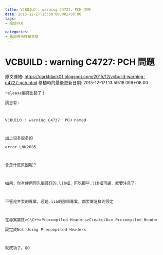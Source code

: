 ```yaml
---
title: VCBUILD : warning C4727: PCH 問題
date: 2015-12-17T13:59:00.002+08:00
tags: 
- 抱怨VC6

categories:
- 舊部落格移植文章
---
```


# VCBUILD : warning C4727: PCH 問題

原文連結: https://darkblack01.blogspot.com/2015/12/vcbuild-warning-c4727-pch.html
移植時的最後更新日期: 2015-12-17T13:59:18.096+08:00

<pre class="console-output" style="box-sizing: border-box; color: #333333; font-size: 13px; white-space: pre-wrap; word-wrap: break-word;">release編譯出錯了！</pre><pre class="console-output" style="box-sizing: border-box; color: #333333; font-size: 13px; white-space: pre-wrap; word-wrap: break-word;">訊息有:</pre><pre class="console-output" style="box-sizing: border-box; color: #333333; font-size: 13px; white-space: pre-wrap; word-wrap: break-word;"><br /></pre><pre class="console-output" style="box-sizing: border-box; color: #333333; font-size: 13px; white-space: pre-wrap; word-wrap: break-word;">VCBUILD : warning C4727: PCH named</pre><pre class="console-output" style="box-sizing: border-box; color: #333333; font-size: 13px; white-space: pre-wrap; word-wrap: break-word;"><br /></pre><pre class="console-output" style="box-sizing: border-box; color: #333333; font-size: 13px; white-space: pre-wrap; word-wrap: break-word;">加上很多很多的</pre><pre class="console-output" style="box-sizing: border-box; color: #333333; font-size: 13px; white-space: pre-wrap; word-wrap: break-word;">error LNK2005</pre><pre class="console-output" style="box-sizing: border-box; color: #333333; font-size: 13px; white-space: pre-wrap; word-wrap: break-word;"><br /></pre><pre class="console-output" style="box-sizing: border-box; color: #333333; font-size: 13px; white-space: pre-wrap; word-wrap: break-word;">會是什麼原因呢？</pre><pre class="console-output" style="box-sizing: border-box; color: #333333; font-size: 13px; white-space: pre-wrap; word-wrap: break-word;"><br /></pre><pre class="console-output" style="box-sizing: border-box; color: #333333; font-size: 13px; white-space: pre-wrap; word-wrap: break-word;">如果，你有使用預先編譯好的.lib檔，再吃那些.lib檔再編，就要注意了。</pre><pre class="console-output" style="box-sizing: border-box; color: #333333; font-size: 13px; white-space: pre-wrap; word-wrap: break-word;"><br /></pre><pre class="console-output" style="box-sizing: border-box; color: #333333; font-size: 13px; white-space: pre-wrap; word-wrap: break-word;">不管是主要的專案，還是.lib的那個專案，都要做這樣的設定</pre><pre class="console-output" style="box-sizing: border-box; color: #333333; font-size: 13px; white-space: pre-wrap; word-wrap: break-word;"><br /></pre><pre class="console-output" style="box-sizing: border-box; color: #333333; font-size: 13px; white-space: pre-wrap; word-wrap: break-word;">在專案屬性&gt;C\C++&gt;Precompiled Headers&gt;Create/Use Precompiled Header</pre><pre class="console-output" style="box-sizing: border-box; color: #333333; font-size: 13px; white-space: pre-wrap; word-wrap: break-word;">設定成Not Using Precompiled Headers</pre><pre class="console-output" style="box-sizing: border-box; color: #333333; font-size: 13px; white-space: pre-wrap; word-wrap: break-word;"><br /></pre><pre class="console-output" style="box-sizing: border-box; color: #333333; font-size: 13px; white-space: pre-wrap; word-wrap: break-word;">就成功了。QQ</pre>
